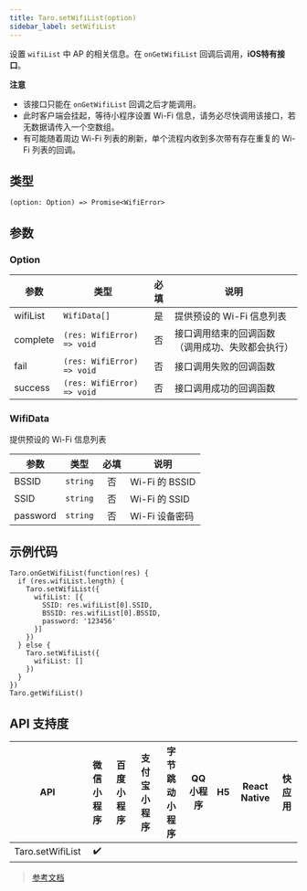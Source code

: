```yaml
---
title: Taro.setWifiList(option)
sidebar_label: setWifiList
---
```


设置 `wifiList` 中 AP 的相关信息。在 `onGetWifiList` 回调后调用，**iOS特有接口**。

**注意**
- 该接口只能在 `onGetWifiList` 回调之后才能调用。
- 此时客户端会挂起，等待小程序设置 Wi-Fi 信息，请务必尽快调用该接口，若无数据请传入一个空数组。
- 有可能随着周边 Wi-Fi 列表的刷新，单个流程内收到多次带有存在重复的 Wi-Fi 列表的回调。

## 类型

```tsx
(option: Option) => Promise<WifiError>
```

## 参数

### Option

| 参数 | 类型 | 必填 | 说明 |
| --- | --- | :---: | --- |
| wifiList | `WifiData[]` | 是 | 提供预设的 Wi-Fi 信息列表 |
| complete | `(res: WifiError) => void` | 否 | 接口调用结束的回调函数（调用成功、失败都会执行） |
| fail | `(res: WifiError) => void` | 否 | 接口调用失败的回调函数 |
| success | `(res: WifiError) => void` | 否 | 接口调用成功的回调函数 |

### WifiData

提供预设的 Wi-Fi 信息列表

| 参数 | 类型 | 必填 | 说明 |
| --- | --- | :---: | --- |
| BSSID | `string` | 否 | Wi-Fi 的 BSSID |
| SSID | `string` | 否 | Wi-Fi 的 SSID |
| password | `string` | 否 | Wi-Fi 设备密码 |

## 示例代码

```tsx
Taro.onGetWifiList(function(res) {
  if (res.wifiList.length) {
    Taro.setWifiList({
      wifiList: [{
        SSID: res.wifiList[0].SSID,
        BSSID: res.wifiList[0].BSSID,
        password: '123456'
      }]
    })
  } else {
    Taro.setWifiList({
      wifiList: []
    })
  }
})
Taro.getWifiList()
```

## API 支持度

| API | 微信小程序 | 百度小程序 | 支付宝小程序 | 字节跳动小程序 | QQ 小程序 | H5 | React Native | 快应用 |
| :---: | :---: | :---: | :---: | :---: | :---: | :---: | :---: | :---: |
| Taro.setWifiList | ✔️ |  |  |  |  |  |  |  |

> [参考文档](https://developers.weixin.qq.com/miniprogram/dev/api/device/wifi/wx.setWifiList.html)
